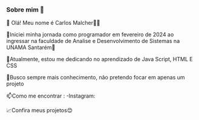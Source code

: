 ### Sobre mim 👋

👋 Olá! Meu nome é Carlos Malcher👨‍💻

🌟Iniciei minha jornada como programador em fevereiro de 2024 ao ingressar na faculdade 
de Analise e Desenvolvimento de Sistemas na UNAMA Santarém🌟

🔭Atualmente, estou me dedicando no aprendizado de Java Script, HTML E CSS

🌱Busco sempre mais conhecimento, não pretendo focar em apenas um projeto

📫Como me encontrar :
  -Instagram:

📈Confira meus projetos😊

